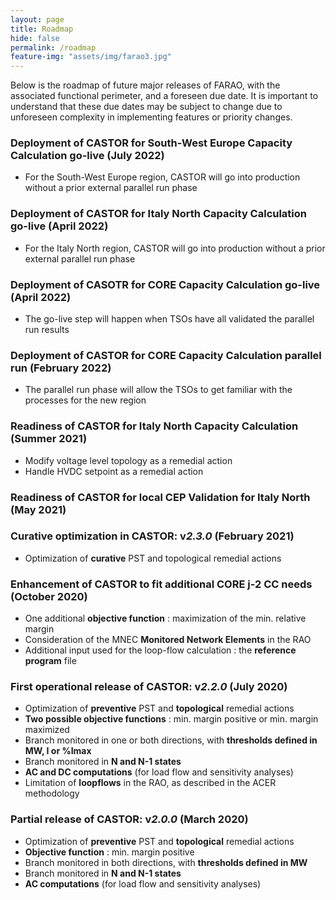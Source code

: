 ```yaml
---
layout: page
title: Roadmap
hide: false
permalink: /roadmap
feature-img: "assets/img/farao3.jpg"
---
```


Below is the roadmap of future major releases of FARAO, with the associated functional perimeter,
and a foreseen due date. It is important to understand that these due dates may be subject to
change due to unforeseen complexity in implementing features or priority changes. 

### Deployment of CASTOR for South-West Europe Capacity Calculation go-live (July 2022)

- For the South-West Europe region, CASTOR will go into production without a prior external parallel run phase

### Deployment of CASTOR for Italy North Capacity Calculation go-live (April 2022)

- For the Italy North region, CASTOR will go into production without a prior external parallel run phase

### Deployment of CASOTR for CORE Capacity Calculation go-live (April 2022)

- The go-live step will happen when TSOs have all validated the parallel run results

### Deployment of CASTOR for CORE Capacity Calculation parallel run (February 2022)

- The parallel run phase will allow the TSOs to get familiar with the processes for the new region

### Readiness of CASTOR for Italy North Capacity Calculation (Summer 2021)

- Modify voltage level topology as a remedial action
- Handle HVDC setpoint as a remedial action

### Readiness of CASTOR for local CEP Validation for Italy North (May 2021)

### Curative optimization in CASTOR: v*2.3.0* (February 2021)

- Optimization of **curative** PST and topological remedial actions

### Enhancement of CASTOR to fit additional CORE j-2 CC needs (October 2020)

- One additional **objective function** : maximization of the min. relative margin 
- Consideration of the MNEC **Monitored Network Elements** in the RAO
- Additional input used for the loop-flow calculation : the **reference program** file

### First operational release of CASTOR: v*2.2.0* (July 2020)

- Optimization of **preventive** PST and **topological** remedial actions
- **Two possible objective functions** : min. margin positive or min. margin maximized
- Branch monitored in one or both directions, with **thresholds defined in MW, I or %Imax**
- Branch monitored in **N and N-1 states**
- **AC and DC computations** (for load flow and sensitivity analyses)
- Limitation of **loopflows** in the RAO, as described in the ACER methodology

### Partial release of CASTOR: v*2.0.0* (March 2020)

- Optimization of **preventive** PST and **topological** remedial actions
- **Objective function** : min. margin positive
- Branch monitored in both directions, with **thresholds defined in MW**
- Branch monitored in **N and N-1 states**
- **AC computations** (for load flow and sensitivity analyses)



